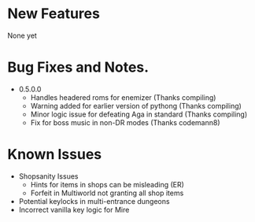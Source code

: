 # New Features

None yet 

# Bug Fixes and Notes.

* 0.5.0.0
	* Handles headered roms for enemizer (Thanks compiling)
	* Warning added for earlier version of pythong (Thanks compiling)
	* Minor logic issue for defeating Aga in standard (Thanks compiling)
	* Fix for boss music in non-DR modes (Thanks codemann8)

# Known Issues

* Shopsanity Issues
	* Hints for items in shops can be misleading (ER)
	* Forfeit in Multiworld not granting all shop items
* Potential keylocks in multi-entrance dungeons
* Incorrect vanilla key logic for Mire